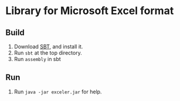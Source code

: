 <!-- vim: set ts=4 et sw=4 sts=4 fileencoding=utf-8: -->
# Library for Microsoft Excel format

## Build

1.  Download [SBT](http://www.scala-sbt.org/), and install it.
2.  Run `sbt` at the top directory.
3.  Run `assembly` in sbt

## Run

1.  Run `java -jar exceler.jar` for help. 
